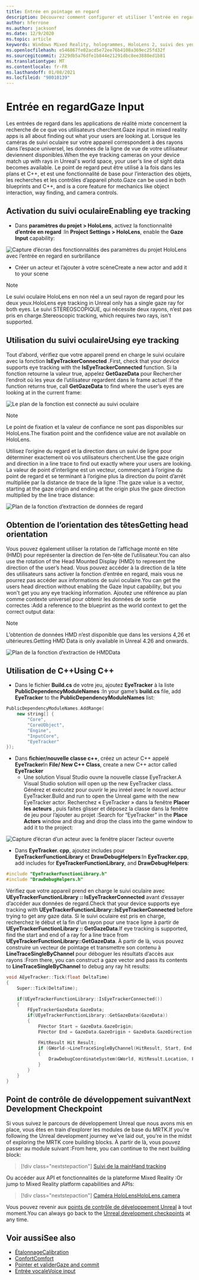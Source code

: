 ```yaml
---
title: Entrée en pointage en regard
description: Découvrez comment configurer et utiliser l’entrée en regard avec le suivi des yeux et l’orientation des têtes pour les applications HoloLens dans un environnement inréel.
author: hferrone
ms.author: jacksonf
ms.date: 12/9/2020
ms.topic: article
keywords: Windows Mixed Reality, hologrammes, HoloLens 2, suivi des yeux, entrée de regard, affichage monté en tête, moteur non réel, casque de réalité mixte, casque de réalité mixte, casque de réalité virtuelle
ms.openlocfilehash: e546867fe02acd5e72ee76b4108a369ec25fd32f
ms.sourcegitcommit: 2329db5a76dfe1b844e21291dbc8ee3888ed1b81
ms.translationtype: MT
ms.contentlocale: fr-FR
ms.lasthandoff: 01/08/2021
ms.locfileid: "98010139"
---
```

# <a name="gaze-input"></a><span data-ttu-id="fcf6c-104">Entrée en regard</span><span class="sxs-lookup"><span data-stu-id="fcf6c-104">Gaze Input</span></span>

<span data-ttu-id="fcf6c-105">Les entrées de regard dans les applications de réalité mixte concernent la recherche de ce que vos utilisateurs cherchent.</span><span class="sxs-lookup"><span data-stu-id="fcf6c-105">Gaze input in mixed reality apps is all about finding out what your users are looking at.</span></span> <span data-ttu-id="fcf6c-106">Lorsque les caméras de suivi oculaire sur votre appareil correspondent à des rayons dans l’espace universel, les données de la ligne de vue de votre utilisateur deviennent disponibles.</span><span class="sxs-lookup"><span data-stu-id="fcf6c-106">When the eye tracking cameras on your device match up with rays in Unreal's world space, your user's line of sight data becomes available.</span></span> <span data-ttu-id="fcf6c-107">Le point de regard peut être utilisé à la fois dans les plans et C++, et est une fonctionnalité de base pour l’interaction des objets, les recherches et les contrôles d’appareil photo.</span><span class="sxs-lookup"><span data-stu-id="fcf6c-107">Gaze can be used in both blueprints and C++, and is a core feature for mechanics like object interaction, way finding, and camera controls.</span></span>

## <a name="enabling-eye-tracking"></a><span data-ttu-id="fcf6c-108">Activation du suivi oculaire</span><span class="sxs-lookup"><span data-stu-id="fcf6c-108">Enabling eye tracking</span></span>

- <span data-ttu-id="fcf6c-109">Dans **paramètres du projet > HoloLens**, activez la fonctionnalité **d’entrée en regard** :</span><span class="sxs-lookup"><span data-stu-id="fcf6c-109">In **Project Settings > HoloLens**, enable the **Gaze Input** capability:</span></span>

![Capture d’écran des fonctionnalités des paramètres du projet HoloLens avec l’entrée en regard en surbrillance](images/unreal-gaze-img-01.png)

- <span data-ttu-id="fcf6c-111">Créer un acteur et l’ajouter à votre scène</span><span class="sxs-lookup"><span data-stu-id="fcf6c-111">Create a new actor and add it to your scene</span></span>

> [!NOTE]
> <span data-ttu-id="fcf6c-112">Le suivi oculaire HoloLens en non réel a un seul rayon de regard pour les deux yeux.</span><span class="sxs-lookup"><span data-stu-id="fcf6c-112">HoloLens eye tracking in Unreal only has a single gaze ray for both eyes.</span></span> <span data-ttu-id="fcf6c-113">Le suivi STEREOSCOPIQUE, qui nécessite deux rayons, n’est pas pris en charge.</span><span class="sxs-lookup"><span data-stu-id="fcf6c-113">Stereoscopic tracking, which requires two rays, isn't supported.</span></span>

## <a name="using-eye-tracking"></a><span data-ttu-id="fcf6c-114">Utilisation du suivi oculaire</span><span class="sxs-lookup"><span data-stu-id="fcf6c-114">Using eye tracking</span></span>

<span data-ttu-id="fcf6c-115">Tout d’abord, vérifiez que votre appareil prend en charge le suivi oculaire avec la fonction **IsEyeTrackerConnected** .</span><span class="sxs-lookup"><span data-stu-id="fcf6c-115">First, check that your device supports eye tracking with the **IsEyeTrackerConnected** function.</span></span>  <span data-ttu-id="fcf6c-116">Si la fonction retourne la valeur true, appelez **GetGazeData** pour Rechercher l’endroit où les yeux de l’utilisateur regardent dans le frame actuel :</span><span class="sxs-lookup"><span data-stu-id="fcf6c-116">If the function returns true, call **GetGazeData** to find where the user’s eyes are looking at in the current frame:</span></span>

![Le plan de la fonction est connecté au suivi oculaire](images/unreal-gaze-img-02.png)

> [!NOTE]
> <span data-ttu-id="fcf6c-118">Le point de fixation et la valeur de confiance ne sont pas disponibles sur HoloLens.</span><span class="sxs-lookup"><span data-stu-id="fcf6c-118">The fixation point and the confidence value are not available on HoloLens.</span></span>

<span data-ttu-id="fcf6c-119">Utilisez l’origine du regard et la direction dans un suivi de ligne pour déterminer exactement où vos utilisateurs cherchent.</span><span class="sxs-lookup"><span data-stu-id="fcf6c-119">Use the gaze origin and direction in a line trace to find out exactly where your users are looking.</span></span>  <span data-ttu-id="fcf6c-120">La valeur de point d’interligne est un vecteur, commençant à l’origine du point de regard et se terminant à l’origine plus la direction du point d’arrêt multipliée par la distance de trace de la ligne :</span><span class="sxs-lookup"><span data-stu-id="fcf6c-120">The gaze value is a vector, starting at the gaze origin and ending at the origin plus the gaze direction multiplied by the line trace distance:</span></span>

![Plan de la fonction d’extraction de données de regard](images/unreal-gaze-img-03.png)

## <a name="getting-head-orientation"></a><span data-ttu-id="fcf6c-122">Obtention de l’orientation des têtes</span><span class="sxs-lookup"><span data-stu-id="fcf6c-122">Getting head orientation</span></span>

<span data-ttu-id="fcf6c-123">Vous pouvez également utiliser la rotation de l’affichage monté en tête (HMD) pour représenter la direction de l’en-tête de l’utilisateur.</span><span class="sxs-lookup"><span data-stu-id="fcf6c-123">You can also use the rotation of the Head Mounted Display (HMD) to represent the direction of the user’s head.</span></span> <span data-ttu-id="fcf6c-124">Vous pouvez accéder à la direction de la tête des utilisateurs sans activer la fonction d’entrée en regard, mais vous ne pourrez pas accéder aux informations de suivi oculaire.</span><span class="sxs-lookup"><span data-stu-id="fcf6c-124">You can get the users head direction without enabling the Gaze Input capability, but you won't get you any eye tracking information.</span></span>  <span data-ttu-id="fcf6c-125">Ajoutez une référence au plan comme contexte universel pour obtenir les données de sortie correctes :</span><span class="sxs-lookup"><span data-stu-id="fcf6c-125">Add a reference to the blueprint as the world context to get the correct output data:</span></span>

> [!NOTE]
> <span data-ttu-id="fcf6c-126">L’obtention de données HMD n’est disponible que dans les versions 4,26 et ultérieures.</span><span class="sxs-lookup"><span data-stu-id="fcf6c-126">Getting HMD Data is only available in Unreal 4.26 and onwards.</span></span>

![Plan de la fonction d’extraction de HMDData](images/unreal-gaze-img-04.png)

## <a name="using-c"></a><span data-ttu-id="fcf6c-128">Utilisation de C++</span><span class="sxs-lookup"><span data-stu-id="fcf6c-128">Using C++</span></span>

- <span data-ttu-id="fcf6c-129">Dans le fichier **Build.cs** de votre jeu, ajoutez **EyeTracker** à la liste **PublicDependencyModuleNames** :</span><span class="sxs-lookup"><span data-stu-id="fcf6c-129">In your game’s **build.cs** file, add **EyeTracker** to the **PublicDependencyModuleNames** list:</span></span>

```cpp
PublicDependencyModuleNames.AddRange(
    new string[] {
        "Core",
        "CoreUObject",
        "Engine",
        "InputCore",
        "EyeTracker"
});
```

- <span data-ttu-id="fcf6c-130">Dans **fichier/nouvelle classe c++**, créez un acteur C++ appelé **EyeTracker**</span><span class="sxs-lookup"><span data-stu-id="fcf6c-130">In **File/ New C++ Class**, create a new C++ actor called **EyeTracker**</span></span>
    - <span data-ttu-id="fcf6c-131">Une solution Visual Studio ouvre la nouvelle classe EyeTracker.</span><span class="sxs-lookup"><span data-stu-id="fcf6c-131">A Visual Studio solution will open up the new EyeTracker class.</span></span> <span data-ttu-id="fcf6c-132">Générez et exécutez pour ouvrir le jeu inréel avec le nouvel acteur EyeTracker.</span><span class="sxs-lookup"><span data-stu-id="fcf6c-132">Build and run to open the Unreal game with the new EyeTracker actor.</span></span>  <span data-ttu-id="fcf6c-133">Recherchez « EyeTracker » dans la fenêtre **Placer les acteurs** , puis faites glisser et déposez la classe dans la fenêtre de jeu pour l’ajouter au projet :</span><span class="sxs-lookup"><span data-stu-id="fcf6c-133">Search for “EyeTracker” in the **Place Actors** window and drag and drop the class into the game window to add it to the project:</span></span>

![Capture d’écran d’un acteur avec la fenêtre placer l’acteur ouverte](images/unreal-gaze-img-06.png)

- <span data-ttu-id="fcf6c-135">Dans **EyeTracker. cpp**, ajoutez includes pour **EyeTrackerFunctionLibrary** et **DrawDebugHelpers**:</span><span class="sxs-lookup"><span data-stu-id="fcf6c-135">In **EyeTracker.cpp**, add includes for **EyeTrackerFunctionLibrary**, and **DrawDebugHelpers**:</span></span>

```cpp
#include "EyeTrackerFunctionLibrary.h"
#include "DrawDebugHelpers.h"
```

<span data-ttu-id="fcf6c-136">Vérifiez que votre appareil prend en charge le suivi oculaire avec **UEyeTrackerFunctionLibrary :: IsEyeTrackerConnected** avant d’essayer d’accéder aux données de regard.</span><span class="sxs-lookup"><span data-stu-id="fcf6c-136">Check that your device supports eye tracking with **UEyeTrackerFunctionLibrary::IsEyeTrackerConnected** before trying to get any gaze data.</span></span>  <span data-ttu-id="fcf6c-137">Si le suivi oculaire est pris en charge, recherchez le début et la fin d’un rayon pour une trace ligne à partir de **UEyeTrackerFunctionLibrary :: GetGazeData**.</span><span class="sxs-lookup"><span data-stu-id="fcf6c-137">If eye tracking is supported, find the start and end of a ray for a line trace from **UEyeTrackerFunctionLibrary::GetGazeData**.</span></span> <span data-ttu-id="fcf6c-138">À partir de là, vous pouvez construire un vecteur de pointage et transmettre son contenu à **LineTraceSingleByChannel** pour déboguer les résultats d’accès aux rayons :</span><span class="sxs-lookup"><span data-stu-id="fcf6c-138">From there, you can construct a gaze vector and pass its contents to **LineTraceSingleByChannel** to debug any ray hit results:</span></span>

```cpp
void AEyeTracker::Tick(float DeltaTime)
{
    Super::Tick(DeltaTime);

    if(UEyeTrackerFunctionLibrary::IsEyeTrackerConnected())
    {
        FEyeTrackerGazeData GazeData;
        if(UEyeTrackerFunctionLibrary::GetGazeData(GazeData))
        {
            FVector Start = GazeData.GazeOrigin;
            FVector End = GazeData.GazeOrigin + GazeData.GazeDirection * 100;

            FHitResult Hit Result;
            if (GWorld->LineTraceSingleByChannel(HitResult, Start, End, ECollisionChannel::ECC_Visiblity))
            {
                DrawDebugCoordinateSystem(GWorld, HitResult.Location, FQuat::Identity.Rotator(), 10);
            }
        }
    }
}
```

## <a name="next-development-checkpoint"></a><span data-ttu-id="fcf6c-139">Point de contrôle de développement suivant</span><span class="sxs-lookup"><span data-stu-id="fcf6c-139">Next Development Checkpoint</span></span>

<span data-ttu-id="fcf6c-140">Si vous suivez le parcours de développement Unreal que nous avons mis en place, vous êtes en train d’explorer les modules de base du MRTK.</span><span class="sxs-lookup"><span data-stu-id="fcf6c-140">If you're following the Unreal development journey we've laid out, you're in the midst of exploring the MRTK core building blocks.</span></span> <span data-ttu-id="fcf6c-141">À partir de là, vous pouvez passer au module suivant :</span><span class="sxs-lookup"><span data-stu-id="fcf6c-141">From here, you can continue to the next building block:</span></span>

> [!div class="nextstepaction"]
> [<span data-ttu-id="fcf6c-142">Suivi de la main</span><span class="sxs-lookup"><span data-stu-id="fcf6c-142">Hand tracking</span></span>](unreal-hand-tracking.md)

<span data-ttu-id="fcf6c-143">Ou accéder aux API et fonctionnalités de la plateforme Mixed Reality :</span><span class="sxs-lookup"><span data-stu-id="fcf6c-143">Or jump to Mixed Reality platform capabilities and APIs:</span></span>

> [!div class="nextstepaction"]
> [<span data-ttu-id="fcf6c-144">Caméra HoloLens</span><span class="sxs-lookup"><span data-stu-id="fcf6c-144">HoloLens camera</span></span>](unreal-hololens-camera.md)

<span data-ttu-id="fcf6c-145">Vous pouvez revenir aux [points de contrôle de développement Unreal](unreal-development-overview.md#2-core-building-blocks) à tout moment.</span><span class="sxs-lookup"><span data-stu-id="fcf6c-145">You can always go back to the [Unreal development checkpoints](unreal-development-overview.md#2-core-building-blocks) at any time.</span></span>

## <a name="see-also"></a><span data-ttu-id="fcf6c-146">Voir aussi</span><span class="sxs-lookup"><span data-stu-id="fcf6c-146">See also</span></span>
* [<span data-ttu-id="fcf6c-147">Étalonnage</span><span class="sxs-lookup"><span data-stu-id="fcf6c-147">Calibration</span></span>](../../calibration.md)
* [<span data-ttu-id="fcf6c-148">Confort</span><span class="sxs-lookup"><span data-stu-id="fcf6c-148">Comfort</span></span>](../../design/comfort.md)
* [<span data-ttu-id="fcf6c-149">Pointer et valider</span><span class="sxs-lookup"><span data-stu-id="fcf6c-149">Gaze and commit</span></span>](../../design/gaze-and-commit.md)
* [<span data-ttu-id="fcf6c-150">Entrée vocale</span><span class="sxs-lookup"><span data-stu-id="fcf6c-150">Voice input</span></span>](../../out-of-scope/voice-design.md)
